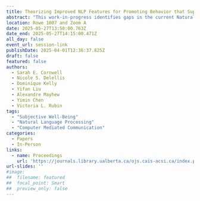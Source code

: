 ```yaml
---
title: Theorizing Improved NLP Features for Promoting Behavior that Supports CMC Users’ Subjective Well-Being
abstract: "This work-in-progress identifies gaps in the current Natural Language Processing (NLP) approaches for pro-social communication detection by organizing the state-of-the-art NLP feature detection approaches according to models of Subjective Well-Being (SWB) from Positive Psychology. We need to better understand the current state of the field and what features of prosocial computer-mediated communication (CMC) we have yet to address."
location: Rowe 1007 and Zoom A
date: 2025-05-27T13:50:00.763Z
date_end: 2025-05-27T14:15:00.471Z
all_day: false
event_url: session-link
publishDate: 2025-04-01T12:36:37.825Z
draft: false
featured: false
authors:
  - Sarah E. Cornwell
  - Nicole S. Delellis
  - Dominique Kelly
  - Yifan Liu
  - Alexandre Mayhew
  - Yimin Chen
  - Victoria L. Rubin
tags:
  - "Subjective Well-Being"
  - "Natural Language Processing"
  - "Computer Mediated Communication"
categories:
  - Papers
  - In-Person
links:
  - name: Proceedings
    url: 'https://journals.library.ualberta.ca/ojs.cais-acsi.ca/index.php/cais-asci/article/view/1937'
url-slides: ''
#image:
##  filename: featured
##  focal_point: Smart
##  preview_only: false
---
```

